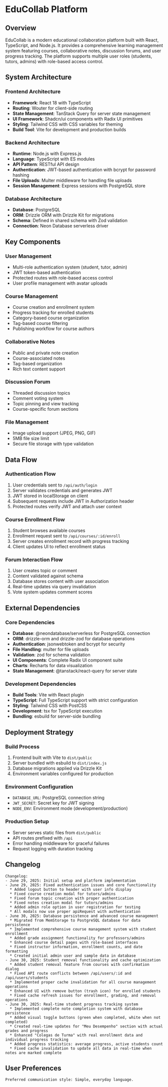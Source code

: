 # EduCollab Platform

## Overview

EduCollab is a modern educational collaboration platform built with React, TypeScript, and Node.js. It provides a comprehensive learning management system featuring courses, collaborative notes, discussion forums, and user progress tracking. The platform supports multiple user roles (students, tutors, admins) with role-based access control.

## System Architecture

### Frontend Architecture
- **Framework**: React 18 with TypeScript
- **Routing**: Wouter for client-side routing
- **State Management**: TanStack Query for server state management
- **UI Framework**: Shadcn/ui components with Radix UI primitives
- **Styling**: Tailwind CSS with CSS variables for theming
- **Build Tool**: Vite for development and production builds

### Backend Architecture
- **Runtime**: Node.js with Express.js
- **Language**: TypeScript with ES modules
- **API Pattern**: RESTful API design
- **Authentication**: JWT-based authentication with bcrypt for password hashing
- **File Uploads**: Multer middleware for handling file uploads
- **Session Management**: Express sessions with PostgreSQL store

### Database Architecture
- **Database**: PostgreSQL
- **ORM**: Drizzle ORM with Drizzle Kit for migrations
- **Schema**: Defined in shared schema with Zod validation
- **Connection**: Neon Database serverless driver

## Key Components

### User Management
- Multi-role authentication system (student, tutor, admin)
- JWT token-based authentication
- Protected routes with role-based access control
- User profile management with avatar uploads

### Course Management
- Course creation and enrollment system
- Progress tracking for enrolled students
- Category-based course organization
- Tag-based course filtering
- Publishing workflow for course authors

### Collaborative Notes
- Public and private note creation
- Course-associated notes
- Tag-based organization
- Rich text content support

### Discussion Forum
- Threaded discussion topics
- Comment voting system
- Topic pinning and view tracking
- Course-specific forum sections

### File Management
- Image upload support (JPEG, PNG, GIF)
- 5MB file size limit
- Secure file storage with type validation

## Data Flow

### Authentication Flow
1. User credentials sent to `/api/auth/login`
2. Server validates credentials and generates JWT
3. JWT stored in localStorage on client
4. Subsequent requests include JWT in Authorization header
5. Protected routes verify JWT and attach user context

### Course Enrollment Flow
1. Student browses available courses
2. Enrollment request sent to `/api/courses/:id/enroll`
3. Server creates enrollment record with progress tracking
4. Client updates UI to reflect enrollment status

### Forum Interaction Flow
1. User creates topic or comment
2. Content validated against schema
3. Database stores content with user association
4. Real-time updates via query invalidation
5. Vote system updates comment scores

## External Dependencies

### Core Dependencies
- **Database**: @neondatabase/serverless for PostgreSQL connection
- **ORM**: drizzle-orm and drizzle-zod for database operations
- **Authentication**: jsonwebtoken and bcrypt for security
- **File Handling**: multer for file uploads
- **Validation**: zod for schema validation
- **UI Components**: Complete Radix UI component suite
- **Charts**: Recharts for data visualization
- **State Management**: @tanstack/react-query for server state

### Development Dependencies
- **Build Tools**: Vite with React plugin
- **TypeScript**: Full TypeScript support with strict configuration
- **Styling**: Tailwind CSS with PostCSS
- **Development**: tsx for TypeScript execution
- **Bundling**: esbuild for server-side bundling

## Deployment Strategy

### Build Process
1. Frontend built with Vite to `dist/public`
2. Server bundled with esbuild to `dist/index.js`
3. Database migrations applied via Drizzle Kit
4. Environment variables configured for production

### Environment Configuration
- `DATABASE_URL`: PostgreSQL connection string
- `JWT_SECRET`: Secret key for JWT signing
- `NODE_ENV`: Environment mode (development/production)

### Production Setup
- Server serves static files from `dist/public`
- API routes prefixed with `/api`
- Error handling middleware for graceful failures
- Request logging with duration tracking

## Changelog

```
Changelog:
- June 29, 2025: Initial setup and platform implementation
- June 29, 2025: Fixed authentication issues and core functionality
  * Added logout button to header with user info display
  * Fixed course creation modal for tutors/admins
  * Fixed forum topic creation with proper authentication
  * Fixed notes creation modal for tutors/admins
  * Added admin role option in user registration for testing
  * All modals now use proper apiRequest with authentication
- June 30, 2025: Database persistence and advanced course management
  * Migrated from MemStorage to PostgreSQL database for data persistence
  * Implemented comprehensive course management system with student enrollment
  * Added grade assignment functionality for professors/admins
  * Enhanced course detail pages with role-based interfaces
  * Fixed instructor information, enrollment counts, and date formatting
  * Created initial admin user and sample data in database
- June 30, 2025: Student removal functionality and cache optimization
  * Added student removal feature from courses with confirmation dialog
  * Fixed API route conflicts between /api/users/:id and /api/users/students
  * Implemented proper cache invalidation for all course management operations
  * Enhanced UI with remove button (trash icon) for enrolled students
  * Fixed cache refresh issues for enrollment, grading, and removal operations
- June 30, 2025: Real-time student progress tracking system
  * Implemented complete note completion system with database persistence
  * Added visual toggle buttons (green when completed, white when not completed)
  * Created real-time updates for "Meu Desempenho" section with actual grades and progress
  * Enhanced "Colegas de Turma" with real enrollment data and individual progress tracking
  * Added progress statistics: average progress, active students count
  * Fixed cache invalidation to update all data in real-time when notes are marked complete
```

## User Preferences

```
Preferred communication style: Simple, everyday language.
```